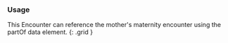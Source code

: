 ### Usage
This Encounter can reference the mother's maternity encounter using the partOf data element.
{: .grid }
